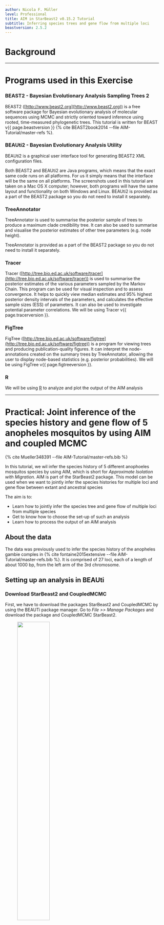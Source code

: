 ```yaml
---
author: Nicola F. Müller
level: Professional
title: AIM in StarBeast2 v0.15.2 Tutorial
subtitle: Inferring species trees and gene flow from multiple loci
beastversion: 2.5.2
---
```



# Background



----

# Programs used in this Exercise 

### BEAST2 - Bayesian Evolutionary Analysis Sampling Trees 2

BEAST2 ([http://www.beast2.org](http://www.beast2.org)) is a free software package for Bayesian evolutionary analysis of molecular sequences using MCMC and strictly oriented toward inference using rooted, time-measured phylogenetic trees. This tutorial is written for BEAST v{{ page.beastversion }} {% cite BEAST2book2014 --file AIM-Tutorial/master-refs %}. 


### BEAUti2 - Bayesian Evolutionary Analysis Utility

BEAUti2 is a graphical user interface tool for generating BEAST2 XML configuration files.

Both BEAST2 and BEAUti2 are Java programs, which means that the exact same code runs on all platforms. For us it simply means that the interface will be the same on all platforms. The screenshots used in this tutorial are taken on a Mac OS X computer; however, both programs will have the same layout and functionality on both Windows and Linux. BEAUti2 is provided as a part of the BEAST2 package so you do not need to install it separately.

### TreeAnnotator

TreeAnnotator is used to summarise the posterior sample of trees to produce a maximum clade credibility tree. It can also be used to summarise and visualise the posterior estimates of other tree parameters (e.g. node height).

TreeAnnotator is provided as a part of the BEAST2 package so you do not need to install it separately.


### Tracer

Tracer ([http://tree.bio.ed.ac.uk/software/tracer](http://tree.bio.ed.ac.uk/software/tracer)) is used to summarise the posterior estimates of the various parameters sampled by the Markov Chain. This program can be used for visual inspection and to assess convergence. It helps to quickly view median estimates and 95% highest posterior density intervals of the parameters, and calculates the effective sample sizes (ESS) of parameters. It can also be used to investigate potential parameter correlations. We will be using Tracer v{{ page.tracerversion }}.


### FigTree

FigTree ([http://tree.bio.ed.ac.uk/software/figtree](http://tree.bio.ed.ac.uk/software/figtree)) is a program for viewing trees and producing publication-quality figures. It can interpret the node-annotations created on the summary trees by TreeAnnotator, allowing the user to display node-based statistics (e.g. posterior probabilities). We will be using FigTree v{{ page.figtreeversion }}.

### R

We will be using [R](\href{https://www.r-project.org) to analyze and plot the output of the AIM analysis

----

# Practical: Joint inference of the species history and gene flow of 5 anopheles mosquitos by using AIM and coupled MCMC

{% cite Mueller348391 --file AIM-Tutorial/master-refs.bib %}

In this tutorial, we wil infer the species history of 5 different anophoeles mosquitos species by using AIM, which is short for *Approximate Isolation with Migration*. AIM is part of the StarBeast2 package. This model can be used when we want to jointly infer the species histories for multiple loci and gene flow between extant and ancestral species 

The aim is to:

-  Learn how to jointly infer the species tree and gene flow of multiple loci from multiple species
-  Get to know how to choose the set-up of such an analysis
-  Learn how to process the output of an AIM analysis

## About the data

The data was previously used to infer the species history of the anopheles gambie comples in {% cite fontaine2015extensive --file AIM-Tutorial/master-refs.bib %}. It is comprised of 27 loci, each of a length of about 1000 bp, from the left arm of the 3rd chromosome. 



## Setting up an analysis in BEAUti

### Download StarBeast2 and CoupledMCMC
First, we have to download the packages StarBeast2 and CoupledMCMC by using the BEAUTi package manager. Go to _File >> Manage Packages_ and download the package and CoupledMCMC StarBeast2. 

<figure>
	<a id="fig:example1"></a>
	<img style="width:50%;" src="figures/StarBeastDownload.png" alt="">
	<figcaption>Figure 1: Download the StarBeast2 and CoupledMCMC packages.</figcaption>
</figure>



### Loading the template

Next, we have to load the BEAUTi template from _File_, select _Template >> AIM_.


### Loading the different loci

The sequences for the different loci can be found in the _data_ folder name can be either drag and dropped into BEAUti. To speed up the setup later, we can press _Link Site Models_ and _Link Clock Models_


### Get species corresponding to the different individuals (Taxon sets)

To assign the different individuals to different species, press the _Guess_ button. Next, use everything before first and press the _OK_ button.

<figure>
	<a id="fig:example1"></a>
	<img style="width:70%;" src="figures/TaxonSet.png" alt="">
	<figcaption>Figure 3: Guess the species of each sampled individual.</figcaption>
</figure>

### Specify the Site Model (Site Model)

Since we Linked all the Site Models of the different loci together when loading the sequence data, we only have to set up the site models once. We will be using an HKY + $\Gamma_4$ model that allows for different relative rates of transversions and transitions, as well as for rate hetereogeneity across different sites. Additionally, we should make sure that the _estimate_ button for the Substitution rates is klicked to allow for rate variation across different loci.  To reduce the number of parameters we have to estimate, we can set Frequencies to Empirical. After, we can go back to the _Partitions_ field and press _Unlink Site Models_. Now each loci will have the same site model, but each with different parameters.

<figure>
	<a id="fig:example1"></a>
	<img style="width:70%;" src="figures/SiteModel.png" alt="">
	<figcaption>Figure 4: Set the site model.</figcaption>
</figure>


### Set the clock model (Clock Model)

Since we have all sequences sampled in the present and no calibration, we have to information to estimate the clock rate. This however means that the branch lengths of our trees are in the dimension of average number substitutions and in units of time (e.g. in years). 


### Specify the priors (Priors)

The most important priors to specify here are the priors on the number of active routes of gene flow, the rates of gene flow and the effective population sizes. An active route of gene flow denotes a route of gene flow between two species that is non zero.  The prior on the number of active routes of gene flow is by defaults a Poisson Prior with lambda=0.693. This puts about 50% of the probability mass on 0 active routes of gene flow. This means that in absence of information about gene flow, a prior probability on having gene flow is fairly low.

To speed up the setup of the `*xml`, we only change the prior on the migration rates. From a hypothetical previous analysis, we know that our tree has a height of about 0.02 substitutions. If we set the mean of the log Normal distribution to 5, this assumes that we expect about 1 in every 10 lineages to have one migration event over the course of the whole species tree. This is not exactly true, but is a good approximation for the order of magnitude of how many migration events we expect under this prior. 

<figure>
	<a id="fig:example1"></a>
	<img style="width:70%;" src="figures/MigRatesPrior.png" alt="">
	<figcaption>Figure 6: Setting up the prior on the migration rates.</figcaption>
</figure>


### Specify the MCMC chain length (MCMC)

Here we can set the length of the MCMC chain and after how many iterations the parameter and trees a logged. For this dataset, 2 million iterations should be sufficient. In order to have enough samples but not create too large files, we can set the logEvery to 2500, so we have 801 samples overall. Next, we have to save the `*.xml` file under _File >> Save as_.

<figure>
	<a id="fig:example1"></a>
	<img style="width:70%;" src="figures/MCMC.png" alt="">
	<figcaption>Figure 7: save the *.xml.</figcaption>
</figure>

### Set up the xml to run two chains

In order to setup the analysis to run with coupled MCMC, we have to open the  `*.xml` and change one line in the xml.
To do so, go to the line with:
```
<run id="mcmc" spec="MCMC" chainLength="10000000" storeEvery="5000">
```
To have a run with coupled MCMC, we have to replace that one line with:
```
<run id="mcmc" spec="beast.coupledMCMC.CoupledMCMC" logHeatedChains="true" chainLength="10000000" storeEvery="5000" deltaTemperature="0.1" chains="2" resampleEvery="10000">
```
* `logHeatedChains="true"` also logs the log files of the heated chains if true.
* `chainLength="100000000"` defines for how many iterations the chains is run
* `deltaTemperature="0.025"` defines the temperature difference between the chain *n* and chain *n-1*.
* `chains="2"` defines the number of parallel chains that are run. The first chain is the one that explores the posterior just like a normal MCMC chain. All other chains are what's called *heated*. This means that MCMC moves of those chains have a higher probability of being accepted. While these heated chains don't explore the posterior properly, they can be used to propose new states to the one cold chain.   

The output to the screen of a Coupled MCMC run looks slightly different then the one of a standard MCMC run.
The column called *sample* describes at which iteration of the coupled MCMC we are. The column *swapsColdChain* denotes how many times the one cold chain (the chain that runs just like a regular MCMC chain) has been swapped with another chain. The *swapProbability* denotes how likely it is that a swapping between two chains is accepted. This vaues should be somewhere between *0.2* and *0.6*. A low values indicates that the heated chains are running too hot and are not efficiently exploring the posterior. A too high values indicates that the heated chains are not running hot enough and are thus exploring parameter space that are too similar to the one of the cold chain.

```
sample    swapsColdCain    swapProbability
10000    0    0.0 --
20000    1    0.5 3m15s/Msamples
30000    1    0.3333333333333333 2m56s/Msamples
40000    1    0.25 2m34s/Msamples
50000    1    0.2 2m29s/Msamples
60000    1    0.16666666666666666 2m24s/Msamples
70000    1    0.14285714285714285 2m22s/Msamples
80000    1    0.125 2m20s/Msamples
90000    1    0.1111111111111111 2m15s/Msamples
100000    1    0.1 2m12s/Msamples
110000    1    0.09090909090909091 2m9s/Msamples
120000    1    0.08333333333333333 2m8s/Msamples
```
 



### Run the Analysis using BEAST2

Run the `*.xml` using BEAST2 or use finished runs from the *precooked-runs* folder. The analysis should take about 10 to 20 minutes. 

### Analyse the log file using Tracer

First, we can open the `aim.log` file in tracer to check if the MCMC has converged. The ESS value should be above 200 for almost all values and especially for the posterior estimates. The burnin taken by Tracer is 10%, but for this analysis 1% is enough. 

<figure>
	<a id="fig:example1"></a>
	<img style="width:70%;" src="figures/LogPosterior.png" alt="">
	<figcaption>Figure 8: Check if the posterior converged.</figcaption>
</figure>

### Analyse the species tree distribution in DensiTree

First, we can have a look at the distribution of species trees in DensiTree. To do so, open the files `species.trees` in DensiTree.

<figure>
<a id="fig:example1"></a>
<img style="width:70%;" src="figures/DensiTree_aim.png" alt="">
<figcaption>Figure 8: Distribution of species trees inferred under AIM.</figcaption>
</figure>

We can now compare the distribution of species trees inferred under AIM to the case when we don't have any gene flow. This file can be found in the pre-cooked runs folder and is called `species_nogeneflow.trees`

<figure>
<a id="fig:example1"></a>
<img style="width:70%;" src="figures/DensiTree_nogeneflow.png" alt="">
<figcaption>Figure 8: Distribution of species trees when not accounting for gene flow.</figcaption>
</figure>

We can see that the inferred distribution of species trees differ between the two methods. The difference lies mainly in where *An. quadriannulatus* attaches. If we have a look at the inferred gene tree for chr3L-10352:

<figure>
<a id="fig:example1"></a>
<img style="width:70%;" src="figures/chr3L-10352.png" alt="">
<figcaption>Figure 8: Inferred gene tree of chr3L-10352.</figcaption>
</figure>

In AIM the attachement of *An. quadriannulatus* is explained by gene flow. When not accounting for gene flow, this causes the topology of the species tree to be different. We will next analyse between which species there was gene flow by using an *R* script.

### Investigate the species tree and gene flow between species

The analysis script for the analysis of the species tree can be found in the *scripts* folder. The R script *analyseAIMrun.R* can be used to analyse AIM runs and to plot species trees and the gene flow between species. First, we'll need to install a few R packages for the script to run. To do so, open R and then type in the follwing few lines:

```
install.packages("devtools", type = "source")
devtools::install_github("thibautjombart/OutbreakTools")
install.packages("ggplot2", type = "source")
install.packages("phytools", type = "source")
install.packages("ape", type = "source")
install.packages("ggtree", type = "source")
```
devtools is needed to install OutbreakTools. 
OutbreakTools is needed to read in node annotated trees.
ggplot2 and ggtree are needed to plot trees and phytools and ape are needed to analyse node heights etc.

Next, we can try to run the script.
Running *analyseAIMrun.R* will take the tree file specified in the line:
`trees <- "./../precooked_runs/species.trees`
as intput.

It will then read in the node annotated trees and take a burnin as specified in the line ```burn_in = 0.1```. It will then count how many different unique ranked tree topologies there are. This means that the script distinguished between trees that have the same topology but where the ordering of internal nodes is different. This has to be done in AIM since each ranked topologies as different set of co-existing species. This means that the meaning of parameters is different for each of these different topologies. 

The script will produce one figure and one log file for each of the uniquely ranked species tree topologies. The figure shows the species tree as well as between which species gene flow is supported with a Bayes Factor with more than 20. 

### Some notes of caution

* Different priors, especially on how much and how strong gene flow is expected to occur, can have a large impact on the species tree that is inferred. The reason is that in a IM model, coalescent events of a gene between two species can either be explained by gene flow or by a speciation event.
* Variation in the data that is not accounted for by the model can lead to wrong estimates of the species tree or between which species gene flow occurs.
* Jointly inferring the species tree, gene flow, effective population sizes, gene trees and evolutionary models can take a long time.

----

# Useful Links

- AIM source code: [https://github.com/genomescale/starbeast2](https://github.com/genomescale/starbeast2)
- [Bayesian Evolutionary Analysis with BEAST 2](http://www.beast2.org/book.html) {% cite BEAST2book2014 --file AIM-Tutorial/master-refs.bib %}
- BEAST 2 website and documentation: [http://www.beast2.org/](http://www.beast2.org/)
- Join the BEAST user discussion: [http://groups.google.com/group/beast-users](http://groups.google.com/group/beast-users) 

----

# Relevant References

{% bibliography --cited --file AIM-Tutorial/master-refs %}

